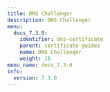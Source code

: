 ```yaml
---
title: DNS Challenger
description: DNS Challenger
menu:
  docs_7.3.0:
    identifier: dns-certificate
    parent: certificate-guides
    name: DNS Challenger
    weight: 15
menu_name: docs_7.3.0
info:
  version: 7.3.0
---
```


